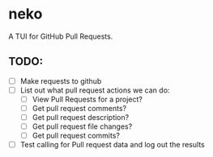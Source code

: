 # neko
A TUI for GitHub Pull Requests.

## TODO:
- [ ] Make requests to github
- [ ] List out what pull request actions we can do:
    - [ ] View Pull Requests for a project?
    - [ ] Get pull request comments?
    - [ ] Get pull request description?
    - [ ] Get pull request file changes?
    - [ ] Get pull request commits?
- [ ] Test calling for Pull request data and log out the results